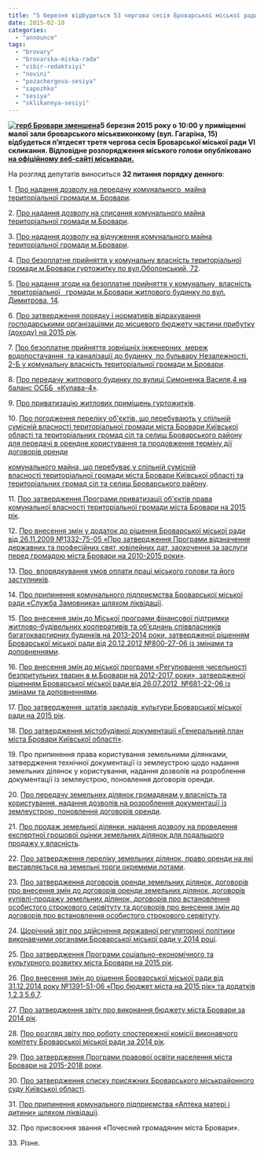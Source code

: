 ```yaml
---
title: "5 березня відбудеться 53 чергова сесія Броварської міської ради"
date: 2015-02-10
categories: 
  - "announce"
tags: 
  - "brovary"
  - "brovarska-miska-rada"
  - "vibir-redaktsiyi"
  - "novini"
  - "pozachergova-sesiya"
  - "sapozhko"
  - "sesiya"
  - "sklikannya-sesiyi"
---
```


**[![герб Бровари зменшена](https://mpz.brovary.org/wp-content/uploads/2012/10/gerb-Brovari-zmenshena1.jpg)](https://mpz.brovary.org/wp-content/uploads/2012/10/gerb-Brovari-zmenshena1.jpg)5 березня 2015 року о 10:00 у приміщенні малої зали броварського міськвиконкому (вул. Гагаріна, 15) відбудеться п’ятдесят третя чергова сесія Броварської міської ради VІ скликання. Відповідне розпорядження міського голови опубліковано [на офіційному веб-сайті міськради.](http://www.brovary.kiev.ua/rozporyadzhennya-m%D1%96skogo-golovi-v%D1%96d-05022015-%E2%84%9617-od-pro-sklikannya-p%E2%80%99yatdesyat-treto%D1%97-chergovo%D1%97-ses%D1%96)**

На розгляд депутатів виноситься **32 питання порядку денного**:

1. [Про надання дозволу на передачу комунального  майна територіальної громади м. Бровари](http://docs.pravo-znaty.org.ua/p17346/06.02.2015).

2\. [Про надання дозволу на списання комунального майна територіальної громади м.Бровари](http://docs.pravo-znaty.org.ua/p16336/06.02.2015).

3\. [Про надання дозволу на відчуження комунального майна територіальної громади м.Бровари](http://docs.pravo-znaty.org.ua/p16332/06.02.2015).

4\. [Про безоплатне прийняття у комунальну власність територіальної громади м.Бровари гуртожитку по вул.Оболонський, 72](http://docs.pravo-znaty.org.ua/p16334/06.02.2015).

5\. [Про надання згоди на безоплатне прийняття у комунальну  власність  територіальної   громади м.Бровари житлового будинку по вул. Димитрова, 14](http://docs.pravo-znaty.org.ua/p16328/06.02.2015).

6\. [Про затвердження порядку і нормативів відрахування господарськими організаціями до місцевого бюджету частини прибутку (доходу) на 2015 рік](http://docs.pravo-znaty.org.ua/p16326/06.02.2015).

7\. [Про безоплатне прийняття зовнішніх інженерних  мереж водопостачання  та каналізації до будинку  по бульвару Незалежності, 2-Б у комунальну власність територіальної громади м.Бровари](http://docs.pravo-znaty.org.ua/p16331/06.02.2015).

8\. [Про передачу житлового будинку по вулиці Симоненка Василя,4 на баланс ОСББ  «Купава-4»](http://docs.pravo-znaty.org.ua/p16337/06.02.2015).

9\. [Про приватизацію житлових приміщень гуртожитків](http://docs.pravo-znaty.org.ua/p16329/06.02.2015).

10\. [Про погодження переліку об'єктів, що перебувають у спільній сумісній власності територіальної громади міста Бровари Київської області та територіальних громад сіл та селищ Броварського району для передачі в орендне користування та продовження терміну дії договорів оренди](http://docs.pravo-znaty.org.ua/p16335/06.02.2015)

[комунального майна, що перебуває у спільній сумісній власності територіальної громади міста Бровари Київської області та територіальних громад сіл та селищ Броварського району](http://docs.pravo-znaty.org.ua/p16335/06.02.2015).

11\. [Про затвердження Програми приватизації об'єктів права комунальної власності територіальної громади міста Бровари на 2015 рік](http://docs.pravo-znaty.org.ua/p16338/06.02.2015).

12\. [Про внесення змін у додаток до рішення Броварської міської ради від 26.11.2009 №1332-75-05 «Про затвердження Програми відзначення державних та професійних свят, ювілейних дат, заохочення за заслуги перед громадою міста Бровари на 2010-2015 роки»](http://docs.pravo-znaty.org.ua/p16318/05.02.2015).

13\. [Про  впорядкування умов оплати праці міського голови та його заступників](http://docs.pravo-znaty.org.ua/p16311/05.02.2015).

14\. [Про припинення комунального підприємства Броварської міської ради «Служба Замовника» шляхом ліквідації](http://docs.pravo-znaty.org.ua/p16330/06.02.2015).

15. [Про внесення змін до Міської програми фінансової підтримки житлово-будівельних кооперативів та об’єднань співвласників багатоквартирних будинків на 2013-2014 роки, затвердженої рішенням Броварської міської ради від 20.12.2012 №800-27-06 із змінами та доповненнями](http://docs.pravo-znaty.org.ua/p16342/06.02.2015).

16\. [Про внесення змін до міської програми «Регулювання чисельності безпритульних тварин в м.Бровари на 2012-2017 роки», затвердженої рішенням Броварської міської ради від 26.07.2012  №681-22-06 із змінами та доповненнями](http://docs.pravo-znaty.org.ua/p16339/06.02.2015).

17\. [Про затвердження  штатів закладів  культури Броварської міської ради на 2015 рік](http://docs.pravo-znaty.org.ua/p16316/05.02.2015).

18\. [Про затвердження містобудівної документації «Генеральний план міста Бровари Київської області»](http://docs.pravo-znaty.org.ua/p16321/05.02.2015).

19\. Про припинення права користування земельними ділянками, затвердження технічної документації із землеустрою щодо надання земельних ділянок у користування, надання дозволів на розроблення документації із землеустрою, поновлення договорів оренди.

20\. [Про передачу земельних ділянок громадянам у власність та користування, надання дозволів на розроблення документації із землеустрою, поновлення договорів оренди](http://docs.pravo-znaty.org.ua/p16314/05.02.2015).

21\. [Про продаж земельної ділянки, надання дозволу на проведення експертної грошової оцінки земельних ділянок для подальшого продажу у власність](http://docs.pravo-znaty.org.ua/p16310/05.02.2015).

22\. [Про затвердження переліку земельних ділянок, право оренди на які виставляється на земельні торги окремими лотами](http://docs.pravo-znaty.org.ua/p16312/05.02.2015).

23\. [Про затвердження договорів оренди земельних ділянок, договорів про внесення змін до договорів оренди земельних ділянок, договорів купівлі-продажу земельних ділянок, договорів про встановлення особистого строкового сервітуту та договорів про внесення змін до договорів про встановлення особистого строкового сервітуту](http://docs.pravo-znaty.org.ua/p16320/05.02.2015).

24\. [Щорічний звіт про здійснення державної регуляторної політики виконавчими органами Броварської міської ради у 2014 році](http://docs.pravo-znaty.org.ua/p16317/05.02.2015).

25\. [Про затвердження Програми соціально-економічного та культурного розвитку міста Бровари на 2015 рік](http://docs.pravo-znaty.org.ua/p16313/05.02.2015).

26\. [Про внесення змін до рішення Броварської міської ради від 31.12.2014 року №1391-51-06 «Про бюджет міста на 2015 рік» та додатків 1,2,3,5,6,7](http://docs.pravo-znaty.org.ua/p16325/05.02.2015).

27\. [Про затвердження звіту про виконання бюджету міста Бровари за 2014 рік](http://docs.pravo-znaty.org.ua/p16322/05.02.2015).

28\. [Про розгляд звіту про роботу спостережної комісії виконавчого комітету Броварської міської ради за 2014 рік](http://docs.pravo-znaty.org.ua/p16319/05.02.2015).

29\. [Про затвердження Програми правової освіти населення міста Бровари на 2015-2018 роки](http://docs.pravo-znaty.org.ua/p16315/05.02.2015).

30\. [Про затвердження списку присяжних Броварського міськрайонного суду Київської області](http://docs.pravo-znaty.org.ua/p16323/05.02.2015).

31\. [Про припинення комунального підприємства «Аптека матері і дитини» шляхом ліквідації](http://docs.pravo-znaty.org.ua/p16324/05.02.2015).

32\. Про присвоєння звання «Почесний громадянин міста Бровари».

33\. Різне.
